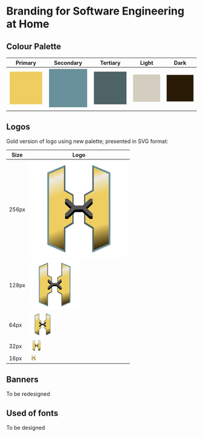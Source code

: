 # Branding for Software Engineering at Home

## Colour Palette

| Primary | Secondary | Tertiary | Light | Dark |
| - | - | - | - | - |
| ![Primary Colour Block](./palette/primary.svg) | ![Secondary Colour Block](./palette/secondary.svg) | ![Tertiary Colour Block](./palette/tertiary.svg) | ![Light Colour Block](./palette/light.svg) | ![Dark Colour Block](./palette/dark.svg) |

## Logos

Gold version of logo using new palette; presented in SVG format:

| Size | Logo |
| - | - |
| 256px | <img src="./logos/seat-logo.svg" width="256" alt="Software Engineering at Home Logo" /> |
| 128px | <img src="./logos/seat-logo.svg" width="128" alt="Software Engineering at Home Logo" /> |
| 64px | <img src="./logos/seat-logo.svg" width="64" alt="Software Engineering at Home Logo" /> |
| 32px | <img src="./logos/seat-logo.svg" width="32" alt="Software Engineering at Home Logo" /> |
| 16px | <img src="./logos/seat-logo.svg" width="16" alt="Software Engineering at Home Logo" /> |

## Banners

To be redesigned

## Used of fonts

To be designed

